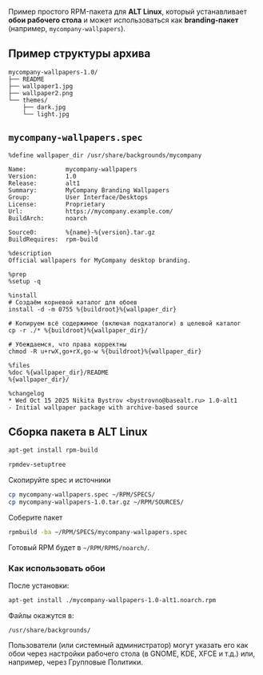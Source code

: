 Пример простого RPM-пакета для **ALT Linux**, который устанавливает **обои рабочего стола** и может использоваться как **branding-пакет** (например, `mycompany-wallpapers`).

## Пример структуры архива

```
mycompany-wallpapers-1.0/
├── README
├── wallpaper1.jpg
├── wallpaper2.png
└── themes/
    ├── dark.jpg
    └── light.jpg
```

## `mycompany-wallpapers.spec`

```spec
%define wallpaper_dir /usr/share/backgrounds/mycompany

Name:           mycompany-wallpapers
Version:        1.0
Release:        alt1
Summary:        MyCompany Branding Wallpapers
Group:          User Interface/Desktops
License:        Proprietary
Url:            https://mycompany.example.com/
BuildArch:      noarch

Source0:        %{name}-%{version}.tar.gz
BuildRequires:  rpm-build

%description
Official wallpapers for MyCompany desktop branding.

%prep
%setup -q

%install
# Создаём корневой каталог для обоев
install -d -m 0755 %{buildroot}%{wallpaper_dir}

# Копируем всё содержимое (включая подкаталоги) в целевой каталог
cp -r ./* %{buildroot}%{wallpaper_dir}/

# Убеждаемся, что права корректны
chmod -R u+rwX,go+rX,go-w %{buildroot}%{wallpaper_dir}

%files
%doc %{wallpaper_dir}/README
%{wallpaper_dir}/

%changelog
* Wed Oct 15 2025 Nikita Bystrov <bystrovno@basealt.ru> 1.0-alt1
- Initial wallpaper package with archive-based source
```

## Сборка пакета в ALT Linux

```bash
apt-get install rpm-build
```
```bash
rpmdev-setuptree
```

Скопируйте spec и источники
```bash
cp mycompany-wallpapers.spec ~/RPM/SPECS/
cp mycompany-wallpapers-1.0.tar.gz ~/RPM/SOURCES/
```

Соберите пакет
```bash
rpmbuild -ba ~/RPM/SPECS/mycompany-wallpapers.spec
```

Готовый RPM будет в `~/RPM/RPMS/noarch/`.

### Как использовать обои

После установки:

```bash
apt-get install ./mycompany-wallpapers-1.0-alt1.noarch.rpm
```

Файлы окажутся в:

```
/usr/share/backgrounds/
```

Пользователи (или системный администратор) могут указать его как обои через настройки рабочего стола (в GNOME, KDE, XFCE и т.д.) или, например, через Групповые Политики.




